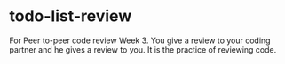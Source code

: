 # todo-list-review
For Peer to-peer code review Week 3. You give a review to your coding partner and he gives a review to you. It is the practice of reviewing code.
